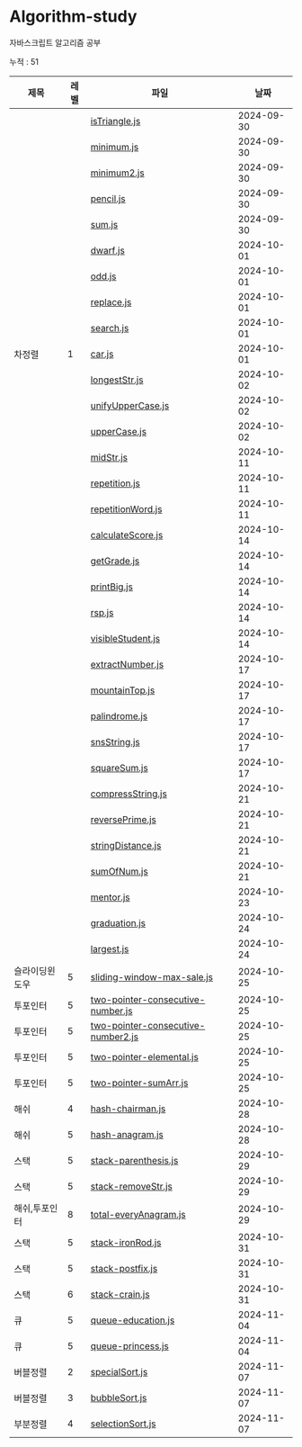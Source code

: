 
# Algorithm-study

자바스크립트 알고리즘 공부

누적 : 51

| 제목 | 레벨 | 파일 | 날짜 |
| --- | --- | -- | -- |
|  |  | [isTriangle.js](./section1/isTriangle.js) | 2024-09-30 |
|  |  | [minimum.js](./section1/minimum.js) | 2024-09-30 |
|  |  | [minimum2.js](./section1/minimum2.js) | 2024-09-30 |
|  |  | [pencil.js](./section1/pencil.js) | 2024-09-30 |
|  |  | [sum.js](./section1/sum.js) | 2024-09-30 |
|  |  | [dwarf.js](./section1/dwarf.js) | 2024-10-01 |
|  |  | [odd.js](./section1/odd.js) | 2024-10-01 |
|  |  | [replace.js](./section1/replace.js) | 2024-10-01 |
|  |  | [search.js](./section1/search.js) | 2024-10-01 |
| 차정렬 | 1 | [car.js](./section1/car.js) | 2024-10-01 |
|  |  | [longestStr.js](./section1/longestStr.js) | 2024-10-02 |
|  |  | [unifyUpperCase.js](./section1/unifyUpperCase.js) | 2024-10-02 |
|  |  | [upperCase.js](./section1/upperCase.js) | 2024-10-02 |
|  |  | [midStr.js](./section1/midStr.js) | 2024-10-11 |
|  |  | [repetition.js](./section1/repetition.js) | 2024-10-11 |
|  |  | [repetitionWord.js](./section1/repetitionWord.js) | 2024-10-11 |
|  |  | [calculateScore.js](./section2/calculateScore.js) | 2024-10-14 |
|  |  | [getGrade.js](./section2/getGrade.js) | 2024-10-14 |
|  |  | [printBig.js](./section2/printBig.js) | 2024-10-14 |
|  |  | [rsp.js](./section2/rsp.js) | 2024-10-14 |
|  |  | [visibleStudent.js](./section2/visibleStudent.js) | 2024-10-14 |
|  |  | [extractNumber.js](./section3/extractNumber.js) | 2024-10-17 |
|  |  | [mountainTop.js](./section2/mountainTop.js) | 2024-10-17 |
|  |  | [palindrome.js](./section3/palindrome.js) | 2024-10-17 |
|  |  | [snsString.js](./section3/snsString.js) | 2024-10-17 |
|  |  | [squareSum.js](./section2/squareSum.js) | 2024-10-17 |
|  |  | [compressString.js](./section3/compressString.js) | 2024-10-21 |
|  |  | [reversePrime.js](./section4/reversePrime.js) | 2024-10-21 |
|  |  | [stringDistance.js](./section3/stringDistance.js) | 2024-10-21 |
|  |  | [sumOfNum.js](./section4/sumOfNum.js) | 2024-10-21 |
|  |  | [mentor.js](./section4/mentor.js) | 2024-10-23 |
|  |  | [graduation.js](./section4/graduation.js) | 2024-10-24 |
|  |  | [largest.js](./section4/largest.js) | 2024-10-24 |
| 슬라이딩윈도우 | 5 | [sliding-window-max-sale.js](./section5/sliding-window-max-sale.js) | 2024-10-25 |
| 투포인터 | 5 | [two-pointer-consecutive-number.js](./section5/two-pointer-consecutive-number.js) | 2024-10-25 |
| 투포인터 | 5 | [two-pointer-consecutive-number2.js](./section5/two-pointer-consecutive-number2.js) | 2024-10-25 |
| 투포인터 | 5 | [two-pointer-elemental.js](./section5/two-pointer-elemental.js) | 2024-10-25 |
| 투포인터 | 5 | [two-pointer-sumArr.js](./section5/two-pointer-sumArr.js) | 2024-10-25 |
| 해쉬 | 4 | [hash-chairman.js](./section5/hash-chairman.js) | 2024-10-28 |
| 해쉬 | 5 | [hash-anagram.js](./section5/hash-anagram.js) | 2024-10-28 |
| 스택 | 5 | [stack-parenthesis.js](./section6/stack-parenthesis.js) | 2024-10-29 |
| 스택 | 5 | [stack-removeStr.js](./section6/stack-removeStr.js) | 2024-10-29 |
| 해쉬,투포인터 | 8 | [total-everyAnagram.js](./section5/total-everyAnagram.js) | 2024-10-29 |
| 스택 | 5 | [stack-ironRod.js](./section6/stack-ironRod.js) | 2024-10-31 |
| 스택 | 5 | [stack-postfix.js](./section6/stack-postfix.js) | 2024-10-31 |
| 스택 | 6 | [stack-crain.js](./section6/stack-crain.js) | 2024-10-31 |
| 큐 | 5 | [queue-education.js](./section6/queue-education.js) | 2024-11-04 |
| 큐 | 5 | [queue-princess.js](./section6/queue-princess.js) | 2024-11-04 |
| 버블정렬 | 2 | [specialSort.js](./section7/specialSort.js) | 2024-11-07 |
| 버블정렬 | 3 | [bubbleSort.js](./section7/bubbleSort.js) | 2024-11-07 |
| 부분정렬 | 4 | [selectionSort.js](./section7/selectionSort.js) | 2024-11-07 |
